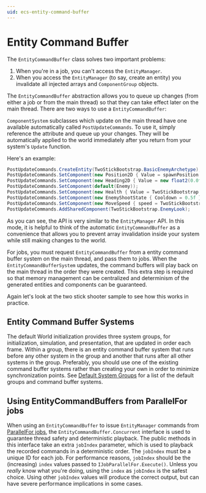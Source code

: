 ```yaml
---
uid: ecs-entity-command-buffer
---
```

# Entity Command Buffer

The `EntityCommandBuffer` class solves two important problems:

1. When you're in a job, you can't access the `EntityManager`.
2. When you access the `EntityManager` (to say, create an entity) you invalidate all injected arrays and `ComponentGroup` objects.

The `EntityCommandBuffer` abstraction allows you to queue up changes (from either a job or from the main thread) so that they can take effect later on the main thread. There are two ways to use a `EntityCommandBuffer`:

`ComponentSystem` subclasses which update on the main thread have one available automatically called `PostUpdateCommands`. To use it, simply reference the attribute and queue up your changes. They will be automatically applied to the world immediately after you return from your system's `Update` function.

Here's an example:

```cs
PostUpdateCommands.CreateEntity(TwoStickBootstrap.BasicEnemyArchetype);
PostUpdateCommands.SetComponent(new Position2D { Value = spawnPosition });
PostUpdateCommands.SetComponent(new Heading2D { Value = new float2(0.0f, -1.0f) });
PostUpdateCommands.SetComponent(default(Enemy));
PostUpdateCommands.SetComponent(new Health { Value = TwoStickBootstrap.Settings.enemyInitialHealth });
PostUpdateCommands.SetComponent(new EnemyShootState { Cooldown = 0.5f });
PostUpdateCommands.SetComponent(new MoveSpeed { speed = TwoStickBootstrap.Settings.enemySpeed });
PostUpdateCommands.AddSharedComponent(TwoStickBootstrap.EnemyLook);
```

As you can see, the API is very similar to the `EntityManager` API. In this mode, it is helpful to think of the automatic `EntityCommandBuffer` as a convenience that allows you to prevent array invalidation inside your system while still making changes to the world.

For jobs, you must request `EntityCommandBuffer` from a entity command buffer system on the main thread, and pass them to jobs. When the `EntityCommandBufferSystem` updates, the command buffers will play back on the main thread in the order they were created. This extra step is required so that memory management can be centralized and determinism of the generated entities and components can be guaranteed.

Again let's look at the two stick shooter sample to see how this works in practice.

## Entity Command Buffer Systems

The default World initialization provides three system groups, for initialization, simulation, and presentation, that are updated in order each frame. Within a group, there is an entity command buffer system that runs before any other system in the group and another that runs after all other systems in the group. Preferably, you should use one of the existing command buffer systems rather than creating your own in order to minimize synchronization points. See [Default System Groups](system_update_order.md) for a list of the default groups and command buffer systems.

## Using EntityCommandBuffers from ParallelFor jobs

When using an `EntityCommandBuffer` to issue `EntityManager` commands from [ParallelFor jobs](https://docs.unity3d.com/Manual/JobSystemParallelForJobs.html), the `EntityCommandBuffer.Concurrent` interface is used to guarantee thread safety and deterministic playback. The public methods in this interface take an extra `jobIndex` parameter, which is used to playback the recorded commands in a deterministic order. The `jobIndex` must be a unique ID for each job. For performance reasons, `jobIndex` should be the (increasing) `index` values passed to `IJobParallelFor.Execute()`. Unless you *really* know what you're doing, using the `index` as `jobIndex` is the safest choice. Using other `jobIndex` values will produce the correct output, but can have severe performance implications in some cases.


